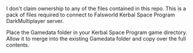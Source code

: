 I don't claim ownership to any of the files contained in this repo. This is a pack of files required to connect to Falsworld Kerbal Space Program DarkMultiplayer server.

Place the Gamedata folder in your Kerbal Space Program game directory. Allow it to merge into the existing Gamedata folder and copy over the full contents.